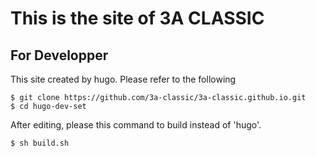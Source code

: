 # This is the site of 3A CLASSIC

## For Developper

This site created by hugo.
Please refer to the following

```bash:cnosole
$ git clone https://github.com/3a-classic/3a-classic.github.io.git
$ cd hugo-dev-set
```

After editing, please this command to build instead of 'hugo'.

```bash:console
$ sh build.sh
```


